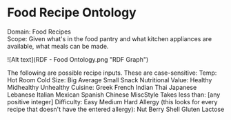 Food Recipe Ontology
====================

Domain: Food Recipes  
Scope: Given what's in the food pantry and what kitchen appliances are available, what meals can be made.  

![Alt text](RDF - Food Ontology.png "RDF Graph")

The following are possible recipe inputs. These are case-sensitive:
Temp:
  Hot
  Room
  Cold
Size:
  Big
  Average
  Small
  Snack
Nutritional Value:
  Healthy
  Midhealthy
  Unhealthy
Cuisine:
  Greek
  French
  Indian
  Thai
  Japanese
  Lebanese
  Italian
  Mexican
  Spanish
  Chinese
  MiscStyle
Takes less than:
  [any positive integer]
Difficulty:
  Easy
  Medium
  Hard
Allergy (this looks for every recipe that doesn't have the entered allergy):
  Nut
  Berry
  Shell
  Gluten
  Lactose

